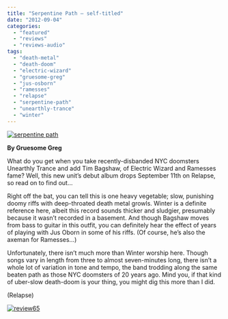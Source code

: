 ```yaml
---
title: "Serpentine Path – self-titled"
date: "2012-09-04"
categories: 
  - "featured"
  - "reviews"
  - "reviews-audio"
tags: 
  - "death-metal"
  - "death-doom"
  - "electric-wizard"
  - "gruesome-greg"
  - "jus-osborn"
  - "ramesses"
  - "relapse"
  - "serpentine-path"
  - "unearthly-trance"
  - "winter"
---
```


[![](http://www.hellbound.ca/wp-content/uploads/2012/09/serpentine-path.jpg "serpentine path")](http://www.hellbound.ca/2012/09/serpentine-path-self-titled/serpentine-path/)

**By Gruesome Greg**

What do you get when you take recently-disbanded NYC doomsters Unearthly Trance and add Tim Bagshaw, of Electric Wizard and Ramesses fame? Well, this new unit’s debut album drops September 11th on Relapse, so read on to find out…

Right off the bat, you can tell this is one heavy vegetable; slow, punishing doomy riffs with deep-throated death metal growls. Winter is a definite reference here, albeit this record sounds thicker and sludgier, presumably because it wasn’t recorded in a basement. And though Bagshaw moves from bass to guitar in this outfit, you can definitely hear the effect of years of playing with Jus Oborn in some of his riffs. (Of course, he’s also the axeman for Ramesses…)

Unfortunately, there isn’t much more than Winter worship here. Though songs vary in length from three to almost seven-minutes long, there isn’t a whole lot of variation in tone and tempo, the band trodding along the same beaten path as those NYC doomsters of 20 years ago. Mind you, if that kind of uber-slow death-doom is your thing, you might dig this more than I did.

(Relapse)

[![](http://www.hellbound.ca/wp-content/uploads/2009/08/review65.png "review65")](http://www.hellbound.ca/2009/08/ross-the-boss-new-metal-leader/review65-4/)
